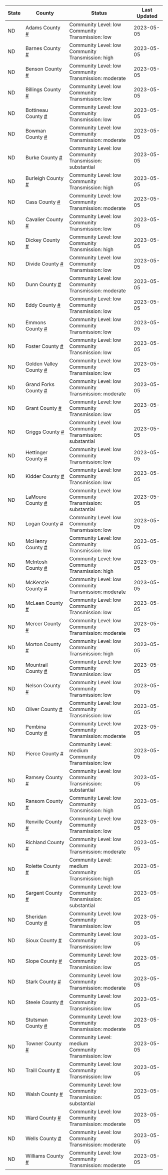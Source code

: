 State | County | Status | Last Updated
--- | --- | --- | --- 
ND | Adams County <a href="#adams_county">#</a> | <a name="adams_county"></a>Community Level: low<br/>Community Transmission: low | 2023-05-05
ND | Barnes County <a href="#barnes_county">#</a> | <a name="barnes_county"></a>Community Level: low<br/>Community Transmission: high | 2023-05-05
ND | Benson County <a href="#benson_county">#</a> | <a name="benson_county"></a>Community Level: low<br/>Community Transmission: moderate | 2023-05-05
ND | Billings County <a href="#billings_county">#</a> | <a name="billings_county"></a>Community Level: low<br/>Community Transmission: low | 2023-05-05
ND | Bottineau County <a href="#bottineau_county">#</a> | <a name="bottineau_county"></a>Community Level: low<br/>Community Transmission: low | 2023-05-05
ND | Bowman County <a href="#bowman_county">#</a> | <a name="bowman_county"></a>Community Level: low<br/>Community Transmission: moderate | 2023-05-05
ND | Burke County <a href="#burke_county">#</a> | <a name="burke_county"></a>Community Level: low<br/>Community Transmission: substantial | 2023-05-05
ND | Burleigh County <a href="#burleigh_county">#</a> | <a name="burleigh_county"></a>Community Level: low<br/>Community Transmission: high | 2023-05-05
ND | Cass County <a href="#cass_county">#</a> | <a name="cass_county"></a>Community Level: low<br/>Community Transmission: moderate | 2023-05-05
ND | Cavalier County <a href="#cavalier_county">#</a> | <a name="cavalier_county"></a>Community Level: low<br/>Community Transmission: low | 2023-05-05
ND | Dickey County <a href="#dickey_county">#</a> | <a name="dickey_county"></a>Community Level: low<br/>Community Transmission: high | 2023-05-05
ND | Divide County <a href="#divide_county">#</a> | <a name="divide_county"></a>Community Level: low<br/>Community Transmission: low | 2023-05-05
ND | Dunn County <a href="#dunn_county">#</a> | <a name="dunn_county"></a>Community Level: low<br/>Community Transmission: moderate | 2023-05-05
ND | Eddy County <a href="#eddy_county">#</a> | <a name="eddy_county"></a>Community Level: low<br/>Community Transmission: low | 2023-05-05
ND | Emmons County <a href="#emmons_county">#</a> | <a name="emmons_county"></a>Community Level: low<br/>Community Transmission: low | 2023-05-05
ND | Foster County <a href="#foster_county">#</a> | <a name="foster_county"></a>Community Level: low<br/>Community Transmission: low | 2023-05-05
ND | Golden Valley County <a href="#golden_valley_county">#</a> | <a name="golden_valley_county"></a>Community Level: low<br/>Community Transmission: low | 2023-05-05
ND | Grand Forks County <a href="#grand_forks_county">#</a> | <a name="grand_forks_county"></a>Community Level: low<br/>Community Transmission: moderate | 2023-05-05
ND | Grant County <a href="#grant_county">#</a> | <a name="grant_county"></a>Community Level: low<br/>Community Transmission: low | 2023-05-05
ND | Griggs County <a href="#griggs_county">#</a> | <a name="griggs_county"></a>Community Level: low<br/>Community Transmission: substantial | 2023-05-05
ND | Hettinger County <a href="#hettinger_county">#</a> | <a name="hettinger_county"></a>Community Level: low<br/>Community Transmission: low | 2023-05-05
ND | Kidder County <a href="#kidder_county">#</a> | <a name="kidder_county"></a>Community Level: low<br/>Community Transmission: low | 2023-05-05
ND | LaMoure County <a href="#lamoure_county">#</a> | <a name="lamoure_county"></a>Community Level: low<br/>Community Transmission: substantial | 2023-05-05
ND | Logan County <a href="#logan_county">#</a> | <a name="logan_county"></a>Community Level: low<br/>Community Transmission: low | 2023-05-05
ND | McHenry County <a href="#mchenry_county">#</a> | <a name="mchenry_county"></a>Community Level: low<br/>Community Transmission: low | 2023-05-05
ND | McIntosh County <a href="#mcintosh_county">#</a> | <a name="mcintosh_county"></a>Community Level: low<br/>Community Transmission: high | 2023-05-05
ND | McKenzie County <a href="#mckenzie_county">#</a> | <a name="mckenzie_county"></a>Community Level: low<br/>Community Transmission: moderate | 2023-05-05
ND | McLean County <a href="#mclean_county">#</a> | <a name="mclean_county"></a>Community Level: low<br/>Community Transmission: low | 2023-05-05
ND | Mercer County <a href="#mercer_county">#</a> | <a name="mercer_county"></a>Community Level: low<br/>Community Transmission: moderate | 2023-05-05
ND | Morton County <a href="#morton_county">#</a> | <a name="morton_county"></a>Community Level: low<br/>Community Transmission: high | 2023-05-05
ND | Mountrail County <a href="#mountrail_county">#</a> | <a name="mountrail_county"></a>Community Level: low<br/>Community Transmission: low | 2023-05-05
ND | Nelson County <a href="#nelson_county">#</a> | <a name="nelson_county"></a>Community Level: low<br/>Community Transmission: low | 2023-05-05
ND | Oliver County <a href="#oliver_county">#</a> | <a name="oliver_county"></a>Community Level: low<br/>Community Transmission: low | 2023-05-05
ND | Pembina County <a href="#pembina_county">#</a> | <a name="pembina_county"></a>Community Level: low<br/>Community Transmission: moderate | 2023-05-05
ND | Pierce County <a href="#pierce_county">#</a> | <a name="pierce_county"></a>Community Level: medium<br/>Community Transmission: low | 2023-05-05
ND | Ramsey County <a href="#ramsey_county">#</a> | <a name="ramsey_county"></a>Community Level: low<br/>Community Transmission: substantial | 2023-05-05
ND | Ransom County <a href="#ransom_county">#</a> | <a name="ransom_county"></a>Community Level: low<br/>Community Transmission: high | 2023-05-05
ND | Renville County <a href="#renville_county">#</a> | <a name="renville_county"></a>Community Level: low<br/>Community Transmission: low | 2023-05-05
ND | Richland County <a href="#richland_county">#</a> | <a name="richland_county"></a>Community Level: low<br/>Community Transmission: moderate | 2023-05-05
ND | Rolette County <a href="#rolette_county">#</a> | <a name="rolette_county"></a>Community Level: medium<br/>Community Transmission: high | 2023-05-05
ND | Sargent County <a href="#sargent_county">#</a> | <a name="sargent_county"></a>Community Level: low<br/>Community Transmission: substantial | 2023-05-05
ND | Sheridan County <a href="#sheridan_county">#</a> | <a name="sheridan_county"></a>Community Level: low<br/>Community Transmission: low | 2023-05-05
ND | Sioux County <a href="#sioux_county">#</a> | <a name="sioux_county"></a>Community Level: low<br/>Community Transmission: low | 2023-05-05
ND | Slope County <a href="#slope_county">#</a> | <a name="slope_county"></a>Community Level: low<br/>Community Transmission: low | 2023-05-05
ND | Stark County <a href="#stark_county">#</a> | <a name="stark_county"></a>Community Level: low<br/>Community Transmission: moderate | 2023-05-05
ND | Steele County <a href="#steele_county">#</a> | <a name="steele_county"></a>Community Level: low<br/>Community Transmission: low | 2023-05-05
ND | Stutsman County <a href="#stutsman_county">#</a> | <a name="stutsman_county"></a>Community Level: low<br/>Community Transmission: moderate | 2023-05-05
ND | Towner County <a href="#towner_county">#</a> | <a name="towner_county"></a>Community Level: medium<br/>Community Transmission: low | 2023-05-05
ND | Traill County <a href="#traill_county">#</a> | <a name="traill_county"></a>Community Level: low<br/>Community Transmission: low | 2023-05-05
ND | Walsh County <a href="#walsh_county">#</a> | <a name="walsh_county"></a>Community Level: low<br/>Community Transmission: substantial | 2023-05-05
ND | Ward County <a href="#ward_county">#</a> | <a name="ward_county"></a>Community Level: low<br/>Community Transmission: moderate | 2023-05-05
ND | Wells County <a href="#wells_county">#</a> | <a name="wells_county"></a>Community Level: low<br/>Community Transmission: moderate | 2023-05-05
ND | Williams County <a href="#williams_county">#</a> | <a name="williams_county"></a>Community Level: low<br/>Community Transmission: moderate | 2023-05-05
